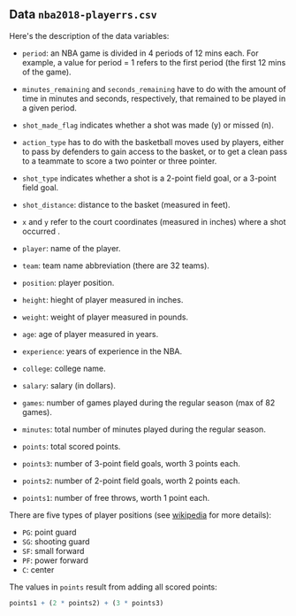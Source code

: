 
## Data `nba2018-playerrs.csv`

Here's the description of the data variables:

- `period`: an NBA game is divided in 4 periods of 12 mins each. For example, a value
for period = 1 refers to the first period (the first 12 mins of the game).
- `minutes_remaining` and `seconds_remaining` have to do with the amount of time in
minutes and seconds, respectively, that remained to be played in a given period.
- `shot_made_flag` indicates whether a shot was made (y) or missed (n).
- `action_type` has to do with the basketball moves used by players, either to pass by
defenders to gain access to the basket, or to get a clean pass to a teammate to score a
two pointer or three pointer.
- `shot_type` indicates whether a shot is a 2-point field goal, or a 3-point field goal.
- `shot_distance`: distance to the basket (measured in feet).
- `x` and `y` refer to the court coordinates (measured in inches) where a shot occurred .

- `player`: name of the player.
- `team`: team name abbreviation (there are 32 teams).
- `position`: player position.
- `height`: hieght of player measured in inches.
- `weight`: weight of player measured in pounds.
- `age`: age of player measured in years.
- `experience`: years of experience in the NBA.
- `college`: college name.
- `salary`: salary (in dollars).
- `games`: number of games played during the regular season (max of 82 games).
- `minutes`: total number of minutes played during the regular season.
- `points`: total scored points.
- `points3`: number of 3-point field goals, worth 3 points each.
- `points2`: number of 2-point field goals, worth 2 points each.
- `points1`: number of free throws, worth 1 point each.


There are five types of player positions (see [wikipedia](https://en.wikipedia.org/wiki/Basketball_positions) for more details):

+ `PG`: point guard
+ `SG`: shooting guard
+ `SF`: small forward
+ `PF`: power forward
+ `C`: center

The values in `points` result from adding all scored points:

```r
points1 + (2 * points2) + (3 * points3)
```
